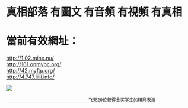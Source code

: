 # 真相部落  有圖文 有音頻 有視頻 有真相<br>
# 當前有效網址：<br>
http://1.02.mine.nu/<br>
http://161.onmypc.org/<br>
http://42.myftp.org/<br>
http://4.747.iiiii.info/<br>

<a href="http://4.747.iiiii.info/zx/" target="_blank"><img src="http://4.747.iiiii.info/pic/2016/11/p7829911a215010452.jpg">

                                   飞天20位获得金奖学生的精彩表演
</a>


